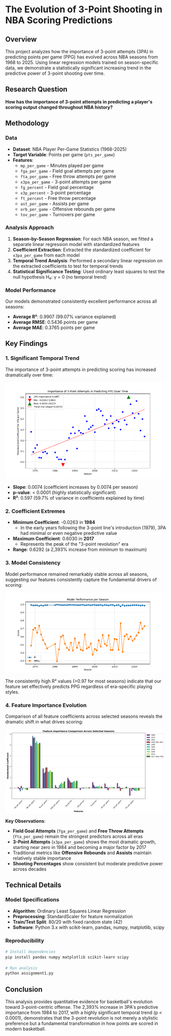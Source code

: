 # The Evolution of 3-Point Shooting in NBA Scoring Predictions

## Overview

This project analyzes how the importance of 3-point attempts (3PA) in predicting points per game (PPG) has evolved across NBA seasons from 1968 to 2025. Using linear regression models trained on season-specific data, we demonstrate a statistically significant increasing trend in the predictive power of 3-point shooting over time.

## Research Question

**How has the importance of 3-point attempts in predicting a player's scoring output changed throughout NBA history?**

## Methodology

### Data

- **Dataset**: NBA Player Per-Game Statistics (1968-2025)
- **Target Variable**: Points per game (`pts_per_game`)
- **Features**:
  - `mp_per_game` - Minutes played per game
  - `fga_per_game` - Field goal attempts per game
  - `fta_per_game` - Free throw attempts per game
  - `x3pa_per_game` - 3-point attempts per game
  - `fg_percent` - Field goal percentage
  - `x3p_percent` - 3-point percentage
  - `ft_percent` - Free throw percentage
  - `ast_per_game` - Assists per game
  - `orb_per_game` - Offensive rebounds per game
  - `tov_per_game` - Turnovers per game

### Analysis Approach

1. **Season-by-Season Regression**: For each NBA season, we fitted a separate linear regression model with standardized features
2. **Coefficient Extraction**: Extracted the standardized coefficient for `x3pa_per_game` from each model
3. **Temporal Trend Analysis**: Performed a secondary linear regression on the extracted coefficients to test for temporal trends
4. **Statistical Significance Testing**: Used ordinary least squares to test the null hypothesis H₀: γ = 0 (no temporal trend)

### Model Performance

Our models demonstrated consistently excellent performance across all seasons:

- **Average R²**: 0.9907 (99.07% variance explained)
- **Average RMSE**: 0.5436 points per game
- **Average MAE**: 0.3765 points per game

## Key Findings

### 1. Significant Temporal Trend

The importance of 3-point attempts in predicting scoring has increased dramatically over time:

![3PA Importance Over Time](photos/Importance%20Tracker.png)

- **Slope**: 0.0074 (coefficient increases by 0.0074 per season)
- **p-value**: < 0.0001 (highly statistically significant)
- **R²**: 0.597 (59.7% of variance in coefficients explained by time)

### 2. Coefficient Extremes

- **Minimum Coefficient**: -0.0263 in **1984**
  - In the early years following the 3-point line's introduction (1979), 3PA had minimal or even negative predictive value
- **Maximum Coefficient**: 0.6030 in **2017**
  - Represents the peak of the "3-point revolution" era
- **Range**: 0.6292 (a 2,393% increase from minimum to maximum)

### 3. Model Consistency

Model performance remained remarkably stable across all seasons, suggesting our features consistently capture the fundamental drivers of scoring:

![Model Performance](photos/Model%20Performance.png)

The consistently high R² values (>0.97 for most seasons) indicate that our feature set effectively predicts PPG regardless of era-specific playing styles.

### 4. Feature Importance Evolution

Comparison of all feature coefficients across selected seasons reveals the dramatic shift in what drives scoring:

![Feature Importance Comparison](photos/All%20Feature%20importance.png)

**Key Observations**:

- **Field Goal Attempts** (`fga_per_game`) and **Free Throw Attempts** (`fta_per_game`) remain the strongest predictors across all eras
- **3-Point Attempts** (`x3pa_per_game`) shows the most dramatic growth, starting near zero in 1984 and becoming a major factor by 2017
- Traditional metrics like **Offensive Rebounds** and **Assists** maintain relatively stable importance
- **Shooting Percentages** show consistent but moderate predictive power across decades

## Technical Details

### Model Specifications

- **Algorithm**: Ordinary Least Squares Linear Regression
- **Preprocessing**: StandardScaler for feature normalization
- **Train/Test Split**: 80/20 with fixed random state (42)
- **Software**: Python 3.x with scikit-learn, pandas, numpy, matplotlib, scipy

### Reproducibility

```bash
# Install dependencies
pip install pandas numpy matplotlib scikit-learn scipy

# Run analysis
python assignment1.py
```

## Conclusion

This analysis provides quantitative evidence for basketball's evolution toward 3-point-centric offense. The 2,393% increase in 3PA's predictive importance from 1984 to 2017, with a highly significant temporal trend (p < 0.0001), demonstrates that the 3-point revolution is not merely a stylistic preference but a fundamental transformation in how points are scored in modern basketball.
